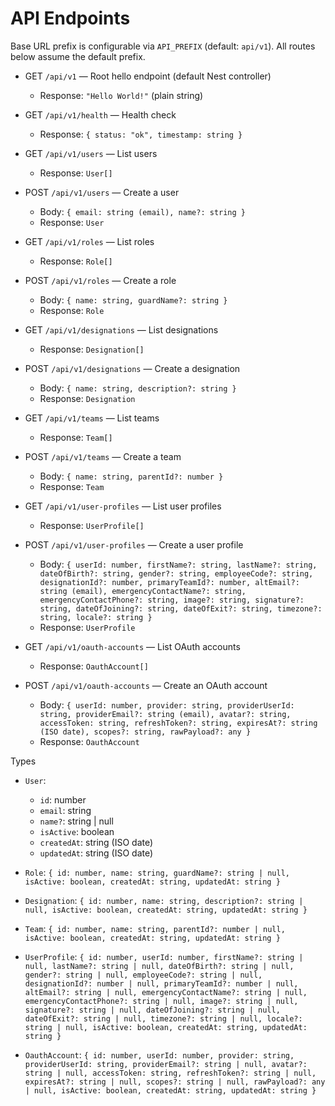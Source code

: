 # API Endpoints

Base URL prefix is configurable via `API_PREFIX` (default: `api/v1`). All routes below assume the default prefix.

- GET `/api/v1` — Root hello endpoint (default Nest controller)
  - Response: `"Hello World!"` (plain string)

- GET `/api/v1/health` — Health check
  - Response: `{ status: "ok", timestamp: string }`

- GET `/api/v1/users` — List users
  - Response: `User[]`

- POST `/api/v1/users` — Create a user
  - Body: `{ email: string (email), name?: string }`
  - Response: `User`

- GET `/api/v1/roles` — List roles
  - Response: `Role[]`

- POST `/api/v1/roles` — Create a role
  - Body: `{ name: string, guardName?: string }`
  - Response: `Role`

- GET `/api/v1/designations` — List designations
  - Response: `Designation[]`

- POST `/api/v1/designations` — Create a designation
  - Body: `{ name: string, description?: string }`
  - Response: `Designation`

- GET `/api/v1/teams` — List teams
  - Response: `Team[]`

- POST `/api/v1/teams` — Create a team
  - Body: `{ name: string, parentId?: number }`
  - Response: `Team`

- GET `/api/v1/user-profiles` — List user profiles
  - Response: `UserProfile[]`

- POST `/api/v1/user-profiles` — Create a user profile
  - Body: `{ userId: number, firstName?: string, lastName?: string, dateOfBirth?: string, gender?: string, employeeCode?: string, designationId?: number, primaryTeamId?: number, altEmail?: string (email), emergencyContactName?: string, emergencyContactPhone?: string, image?: string, signature?: string, dateOfJoining?: string, dateOfExit?: string, timezone?: string, locale?: string }`
  - Response: `UserProfile`

- GET `/api/v1/oauth-accounts` — List OAuth accounts
  - Response: `OauthAccount[]`

- POST `/api/v1/oauth-accounts` — Create an OAuth account
  - Body: `{ userId: number, provider: string, providerUserId: string, providerEmail?: string (email), avatar?: string, accessToken: string, refreshToken?: string, expiresAt?: string (ISO date), scopes?: string, rawPayload?: any }`
  - Response: `OauthAccount`

Types
- `User`:
  - `id`: number
  - `email`: string
  - `name?`: string | null
  - `isActive`: boolean
  - `createdAt`: string (ISO date)
  - `updatedAt`: string (ISO date)

- `Role`: `{ id: number, name: string, guardName?: string | null, isActive: boolean, createdAt: string, updatedAt: string }`
- `Designation`: `{ id: number, name: string, description?: string | null, isActive: boolean, createdAt: string, updatedAt: string }`
- `Team`: `{ id: number, name: string, parentId?: number | null, isActive: boolean, createdAt: string, updatedAt: string }`
- `UserProfile`: `{ id: number, userId: number, firstName?: string | null, lastName?: string | null, dateOfBirth?: string | null, gender?: string | null, employeeCode?: string | null, designationId?: number | null, primaryTeamId?: number | null, altEmail?: string | null, emergencyContactName?: string | null, emergencyContactPhone?: string | null, image?: string | null, signature?: string | null, dateOfJoining?: string | null, dateOfExit?: string | null, timezone?: string | null, locale?: string | null, isActive: boolean, createdAt: string, updatedAt: string }`
- `OauthAccount`: `{ id: number, userId: number, provider: string, providerUserId: string, providerEmail?: string | null, avatar?: string | null, accessToken: string, refreshToken?: string | null, expiresAt?: string | null, scopes?: string | null, rawPayload?: any | null, isActive: boolean, createdAt: string, updatedAt: string }`
